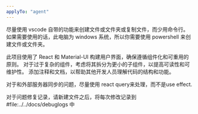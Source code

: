 ```yaml
---
applyTo: "agent"
---
```


尽量使用 vscode 自带的功能来创建文件或文件夹或复制文件，而少用命令行。如果需要使用的话，此电脑为 windows 系统，所以你需要使用 powershell 来创建文件或文件夹。

此项目使用了 React 和 Material-UI 构建用户界面，确保遵循组件化和可重用的原则。
对于过于复杂的组件，考虑将其拆分为更小的子组件，以提高可读性和可维护性。
添加注释和文档，以帮助其他开发人员理解代码的结构和功能。

对于和外部服务器同步的问题，尽量使用 react query来处理，而不是use effect.

对于问题修复记录，请新建文件之后，将每次修改记录到 #file:../../docs/debuglogs 中
